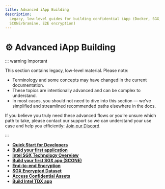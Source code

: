 ```yaml
---
title: Advanced iApp Building
description:
  Legacy, low-level guides for building confidential iApp (Docker, SGX, TDX,
  SCONE/Gramine, E2E encryption)
---
```


# ⚙️ Advanced iApp Building

::: warning Important

This section contains legacy, low-level material. Please note:

- Terminology and some concepts may have changed in the current documentation.
- These topics are intentionally advanced and can be complex to understand.
- In most cases, you should not need to dive into this section — we’ve
  simplified and streamlined recommended paths elsewhere in the docs.

If you believe you truly need these advanced flows or you’re unsure which path
to take, please contact our support so we can understand your use case and help
you efficiently: [Join our Discord](https://discord.gg/9h25DQFSCU).

:::

- **[Quick Start for Developers](./quick-start-for-developers)**
- **[Build your first application](./your-first-app)**
- **[Intel SGX Technology Overview](/get-started/protocol/tee/intel-sgx-technology)**
- **[Build your first SGX app (SCONE)](./create-your-first-sgx-app)**
- **[End-to-end Encryption](./end-to-end-encryption)**
- **[SGX Encrypted Dataset](./sgx-encrypted-dataset)**
- **[Access Confidential Assets](./access-confidential-assets)**
- **[Build Intel TDX app](./create-your-first-tdx-app)**
